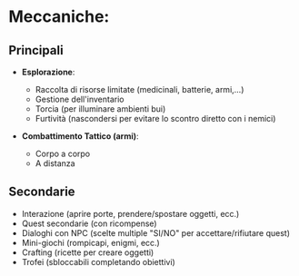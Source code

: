 # Meccaniche:

## Principali
- **Esplorazione**:
    - Raccolta di risorse limitate (medicinali, batterie, armi,...)
    - Gestione dell'inventario
    - Torcia (per illuminare ambienti bui)
    - Furtività (nascondersi per evitare lo scontro diretto con i nemici)

- **Combattimento Tattico (armi)**:
    - Corpo a corpo
    - A distanza    

## Secondarie
- Interazione (aprire porte, prendere/spostare oggetti, ecc.)
- Quest secondarie (con ricompense)
- Dialoghi con NPC (scelte multiple "SI/NO" per accettare/rifiutare quest)
- Mini-giochi (rompicapi, enigmi, ecc.)
- Crafting (ricette per creare oggetti)
- Trofei (sbloccabili completando obiettivi)

